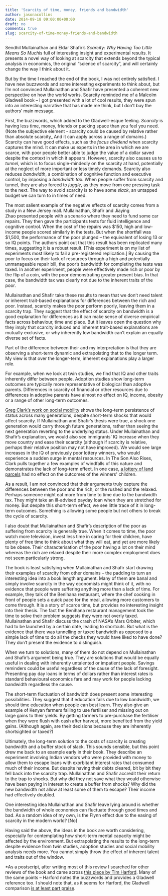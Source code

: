 ```yaml
---
title: 'Scarcity of time, money, friends and bandwidth'
author: jasonacollins
date: 2014-09-18 09:00:00+00:00
draft: no
comments: true
slug: scarcity-of-time-money-friends-and-bandwidth
---
```


Sendhil Mullainathan and Eldar Shafir’s *Scarcity: Why Having Too Little Means So Much*is full of interesting insight and experimental results. It presents a novel way of looking at scarcity that extends beyond the typical analysis in economics, the original “science of scarcity”, and will certainly change the way I think about it.

But by the time I reached the end of the book, I was not entirely satisfied. I have new buzzwords and some interesting experiments to think about, but I’m not convinced Mullainathan and Shafir have presented a coherent new perspective on how the world works. Scarcity reminded me of a Malcolm Gladwell book – I got presented with a lot of cool results, they were spun into an interesting narrative that has made me think, but I don’t buy the authors’ main message.

First, the buzzwords, which added to the Gladwell-esque feeling. *Scarcity* is having less time, money, friends or packing space than you feel you need. (Note the subjective element - scarcity could be caused by relative rather than absolute scarcity_ And it can apply across a range of domains.) Scarcity can have good effects, such as the *focus dividend* when scarcity captures the mind. It can make us experts in the area in which we are scarce, with poor people better able to judge the value of a dollar saved despite the context in which it appears. However, scarcity also causes us to *tunnel*, which is to focus single-mindedly on the scarcity at hand, potentially at the neglect of more important or less timely demands. Scarcity also reduces *bandwidth*, a combination of cognitive function and executive control, by imposing a *bandwidth tax*. When people suffer from scarcity and tunnel, they are also forced to *juggle*, as they move from one pressing task to the next. The way to avoid scarcity is to have some *slack*, an untapped budget we can turn to in times of need.

The most salient example of the negative effects of scarcity comes from a study in a New Jersey mall. Mullainathan, Shafir and Jiaying Zhao presented people with a scenario where they need to fund some car repairs. They then gave the participants tests for fluid intelligence and cognitive control. When the cost of the repairs was $150, high and low-income people scored similarly in the tests. But when the shortfall was $1,500, the performance of the poor plunged – the equivalent of losing 13 or so IQ points. The authors point out that this result has been replicated many times, suggesting it is a robust result. [This experiment is on my list of experiments most likely to fail a pre-registered replication.] By causing the poor to focus on their lack of resources through a high and potentially unmanageable repair bill, the poor’s bandwidth for completing the tests was taxed. In another experiment, people were effectively made rich or poor by the flip of a coin, with the poor demonstrating greater present bias. In that case, the bandwidth tax was clearly not due to the inherent traits of the poor.

Mullainathan and Shafir take these results to mean that we don’t need talent or inherent trait-based explanations for differences between the rich and poor. Instead, scarcity makes the poor perform poorly, leaving them in a scarcity trap. They suggest that the effect of scarcity on bandwidth is a good explanation for differences as it can make sense of diverse empirical facts across behaviour, time and place. But it leaves open the question why they imply that scarcity induced and inherent trait-based explanations are mutually exclusive, or why inherently low bandwidth can’t explain an equally diverse set of facts.

Part of the difference between their and my interpretation is that they are observing a short-term dynamic and extrapolating that to the longer term. My view is that over the longer-term, inherent explanations play a larger role.

For example, when we look at twin studies, we find that IQ and other traits inherently differ between people. Adoption studies show long-term outcomes are typically more representative of biological than adoptive parents. Differences in scarcity of financial or other resources due to differences in adoptive parents have almost no effect on IQ, income, obesity or a range of other long-term outcomes.

[Greg Clark’s work on social mobility](https://www.jasoncollins.blog/the-genetic-basis-of-social-mobility/) shows the long-term persistence of status across many generations, despite short-term shocks that would affect scarcity. If Mullainathan and Shafir’s thesis were true, a shock one generation would carry through future generations, rather than seeing the next generation reverting to the underlying status. Under Mullainathan and Shafir’s explanation, we would also see immigrants’ IQ increase when they move country and ease their scarcity (although if scarcity is relative, perhaps their relative position may not have improved). We would see large increases in the IQ of previously poor lottery winners, who would experience a sudden surge in mental resources. In The Son Also Rises, Clark pulls together a few examples of windfalls of this nature and demonstrates the lack of long-term effect. In one case, [a lottery of land parcels](https://doi.org/10.1093/qje/qjw014) had no effect on the outcomes of the winners' children.

As a result, I am not convinced that their arguments truly capture the differences between the poor and the rich, or the rushed and the relaxed. Perhaps someone might eat more from time to time due to the bandwidth tax. They might take an ill-advised payday loan when they are stretched for money. But despite this short-term effect, we see little trace of it in long-term outcomes. Something is allowing some people but not others to break the cycle of scarcity.

I also doubt that Mullainathan and Shafir’s description of the poor as suffering from scarcity is generally true. When it comes to time, the poor watch more television, invest less time in caring for their children, have plenty of free time to think about what they will eat, and yet are more likely to be obese. Their characterisation of the poor having a lot on their mind whereas the rich are relaxed despite their more complex employment does not seem particularly strong.

The book is least satisfying when Mullainathan and Shafir start drawing their examples of scarcity from other domains – the padding to turn an interesting idea into a book length argument. Many of them are banal and simply involve scarcity in the way economists might think of it, with no evidence that people were suffering anything more than a lack of time. For example, they talk of the Benihana restaurant, where the chef cooking in front of people sets a quick pace for the meal, allowing more customers to come through. It is a story of scarce time, but provides no interesting insight into their thesis. The fact the Benihana restaurant management took the time to solve their problem suggests they were not overly taxed. Mullainathan and Shafir discuss the crash of NASA’s Mars Orbiter, which had to be launched by a certain date, leading to shortcuts. But what is the evidence that there was tunnelling or taxed bandwidth as opposed to a simple lack of time to do all the checks they would have liked to have done? They don’t present the evidence to distinguish.

When we turn to solutions, many of them do not depend on Mullainathan and Shafir’s argument being true. They are solutions that would be equally useful in dealing with inherently untalented or impatient people. Savings reminders could be useful regardless of the cause of the lack of foresight. Presenting pay day loans in terms of dollars rather than interest rates is standard behavioural economics fare and may work for people lacking bandwidth regardless the cause.

The short-term fluctuation of bandwidth does present some interesting possibilities. They suggest that if education fails due to low bandwidth, we should time education when people can best learn. They also give an example of Kenyan farmers failing to use fertiliser and missing out on large gains to their yields. By getting farmers to pre-purchase the fertiliser when they were flush with cash after harvest, more benefited from the yield gains. (Although again, are their decisions because they are inherently shortsighted or taxed?)

Ultimately, the long-term solution to the costs of scarcity is creating bandwidth and a buffer stock of slack. This sounds sensible, but this point drew me back to an example early in their book. They describe an experiment involving Indian vendors who were provided with money to allow them to escape loans with exorbitant interest rates that consumed much of their income. But despite having their debts cleared, bit by bit they fell back into the scarcity trap. Mullainathan and Shafir accredit their return to the trap to shocks. But why did they not save what they would otherwise have been paying in interest to create a buffer from shocks? Why did the new bandwidth not allow at least some of them to escape? Their income had effectively doubled.

One interesting idea Mullainathan and Shafir leave lying around is whether the bandwidth of whole economies can fluctuate through good times and bad. As a random idea of my own, is the Flynn effect due to the easing of scarcity in the modern world? [No]

Having said the above, the ideas in the book are worth considering, especially for contemplating how short-term mental capacity might be affected by the environment. But extrapolating the results to the long-term despite evidence from twin studies, adoption studies and social mobility analysis needs more. You cannot simply throw the effect of inherent talent and traits out of the window.

*As a postscript, after writing most of this review I searched for other reviews of the book and came across [this piece by Tim Harford](http://timharford.com/2013/09/scarce-tactics-2/). Many of the same points – Harford notes the buzzwords and provides a Gladwell reference too. I should note that, as it seems for Harford, the Gladwell comparison [is at least part praise](https://www.jasoncollins.blog/in-praise-of-malcolm-gladwell/).